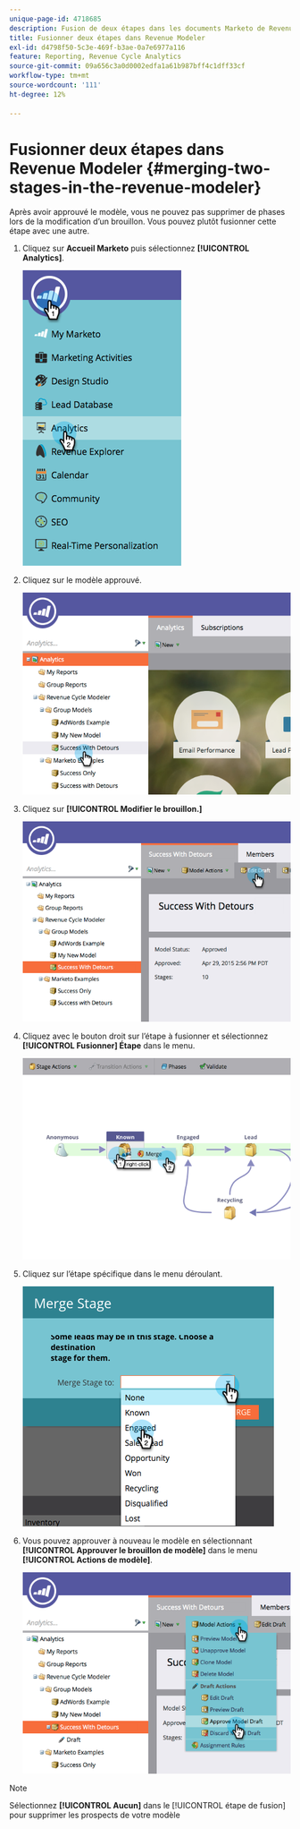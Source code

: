 ```yaml
---
unique-page-id: 4718685
description: Fusion de deux étapes dans les documents Marketo de Revenue Modeler - Documentation du produit
title: Fusionner deux étapes dans Revenue Modeler
exl-id: d4798f50-5c3e-469f-b3ae-0a7e6977a116
feature: Reporting, Revenue Cycle Analytics
source-git-commit: 09a656c3a0d0002edfa1a61b987bff4c1dff33cf
workflow-type: tm+mt
source-wordcount: '111'
ht-degree: 12%

---
```


# Fusionner deux étapes dans Revenue Modeler {#merging-two-stages-in-the-revenue-modeler}

Après avoir approuvé le modèle, vous ne pouvez pas supprimer de phases lors de la modification d’un brouillon. Vous pouvez plutôt fusionner cette étape avec une autre.

1. Cliquez sur **Accueil Marketo** puis sélectionnez **[!UICONTROL Analytics]**.

   ![](assets/image2015-4-29-14-3a59-3a9.png)

1. Cliquez sur le modèle approuvé.

   ![](assets/image2015-4-29-15-3a3-3a15.png)

1. Cliquez sur **[!UICONTROL Modifier le brouillon.]**

   ![](assets/image2015-4-29-15-3a7-3a3.png)

1. Cliquez avec le bouton droit sur l’étape à fusionner et sélectionnez **[!UICONTROL Fusionner] Étape** dans le menu.

   ![](assets/image2015-4-29-15-3a10-3a6.png)

1. Cliquez sur l’étape spécifique dans le menu déroulant.

   ![](assets/image2015-4-29-15-3a52-3a5.png)

1. Vous pouvez approuver à nouveau le modèle en sélectionnant **[!UICONTROL Approuver le brouillon de modèle]** dans le menu **[!UICONTROL Actions de modèle]**.

   ![](assets/image2015-4-29-16-3a5-3a53.png)

>[!NOTE]
>
>Sélectionnez **[!UICONTROL Aucun]** dans le [!UICONTROL étape de fusion] pour supprimer les prospects de votre modèle
